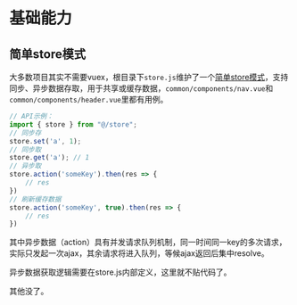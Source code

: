 # 基础能力

## 简单store模式

大多数项目其实不需要vuex，根目录下`store.js`维护了一个[简单store模式](https://cn.vuejs.org/v2/guide/state-management.html#%E7%AE%80%E5%8D%95%E7%8A%B6%E6%80%81%E7%AE%A1%E7%90%86%E8%B5%B7%E6%AD%A5%E4%BD%BF%E7%94%A8)，支持同步、异步数据存取，用于共享或缓存数据，`common/components/nav.vue`和`common/components/header.vue`里都有用例。

```javascript
// API示例：
import { store } from "@/store";
// 同步存
store.set('a', 1);
// 同步取
store.get('a'); // 1
// 异步取
store.action('someKey').then(res => {
    // res
})
// 刷新缓存数据
store.action('someKey', true).then(res => {
    // res
})
```

其中异步数据（action）具有并发请求队列机制，同一时间同一key的多次请求，实际只发起一次ajax，其余请求将进入队列，等候ajax返回后集中resolve。

异步数据获取逻辑需要在store.js内部定义，这里就不贴代码了。

其他没了。